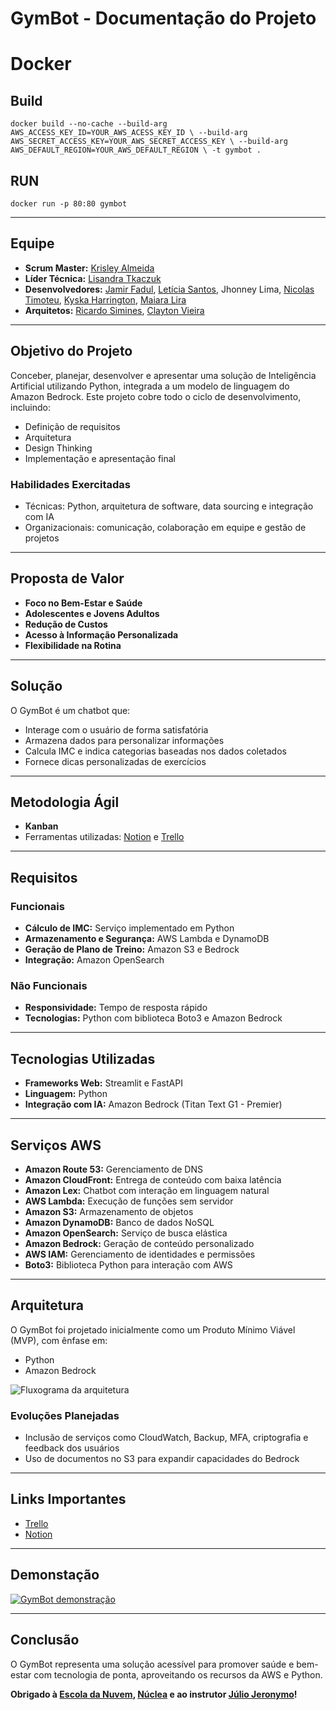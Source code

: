# GymBot - Documentação do Projeto

# Docker

## Build
``
docker build --no-cache --build-arg AWS_ACCESS_KEY_ID=YOUR_AWS_ACESS_KEY_ID \
  --build-arg  AWS_SECRET_ACCESS_KEY=YOUR_AWS_SECRET_ACCESS_KEY \
  --build-arg  AWS_DEFAULT_REGION=YOUR_AWS_DEFAULT_REGION \
  -t gymbot .
``
## RUN
``
docker run -p 80:80 gymbot
``

---

## Equipe
- **Scrum Master:** [Krisley Almeida](https://www.linkedin.com/in/krisley-almeida/)
- **Líder Técnica:** [Lisandra Tkaczuk](https://www.linkedin.com/in/lisandra-tkaczuk-9b4529a7/)
- **Desenvolvedores:** [Jamir Fadul](https://www.linkedin.com/in/jamir-fadul-042376221/), [Letícia Santos](https://www.linkedin.com/in/leticiareginasantos), Jhonney Lima, [Nicolas Timoteu](https://www.linkedin.com/in/nicolas-timoteu/), [Kyska Harrington](https://www.linkedin.com/in/kyskaharrington/), [Maiara Lira](https://www.linkedin.com/in/maiaraslira/)
- **Arquitetos:** [Ricardo Simines](https://www.linkedin.com/in/ricardosiminesscopim/), [Clayton Vieira](https://www.linkedin.com/in/claytonvieiracv/)

---

## Objetivo do Projeto

Conceber, planejar, desenvolver e apresentar uma solução de Inteligência Artificial utilizando Python, integrada a um modelo de linguagem do Amazon Bedrock. Este projeto cobre todo o ciclo de desenvolvimento, incluindo:
- Definição de requisitos
- Arquitetura
- Design Thinking
- Implementação e apresentação final

### Habilidades Exercitadas
- Técnicas: Python, arquitetura de software, data sourcing e integração com IA
- Organizacionais: comunicação, colaboração em equipe e gestão de projetos

---

## Proposta de Valor

- **Foco no Bem-Estar e Saúde**
- **Adolescentes e Jovens Adultos**
- **Redução de Custos**
- **Acesso à Informação Personalizada**
- **Flexibilidade na Rotina**

---

## Solução

O GymBot é um chatbot que:
- Interage com o usuário de forma satisfatória
- Armazena dados para personalizar informações
- Calcula IMC e indica categorias baseadas nos dados coletados
- Fornece dicas personalizadas de exercícios

---

## Metodologia Ágil
- **Kanban**
- Ferramentas utilizadas: [Notion](https://handsomely-thistle-b4f.notion.site/Documenta-o-GymBot-01cce6fd5a784e41a97479930e29f84e?pvs=4) e [Trello](https://trello.com/b/atTd4cQN/projeto-personal-trainer-40)

---

## Requisitos

### Funcionais
- **Cálculo de IMC:** Serviço implementado em Python
- **Armazenamento e Segurança:** AWS Lambda e DynamoDB
- **Geração de Plano de Treino:** Amazon S3 e Bedrock
- **Integração:** Amazon OpenSearch

### Não Funcionais
- **Responsividade:** Tempo de resposta rápido
- **Tecnologias:** Python com biblioteca Boto3 e Amazon Bedrock

---

## Tecnologias Utilizadas

- **Frameworks Web:** Streamlit e FastAPI
- **Linguagem:** Python
- **Integração com IA:** Amazon Bedrock (Titan Text G1 - Premier)

---

## Serviços AWS

- **Amazon Route 53:** Gerenciamento de DNS
- **Amazon CloudFront:** Entrega de conteúdo com baixa latência
- **Amazon Lex:** Chatbot com interação em linguagem natural
- **AWS Lambda:** Execução de funções sem servidor
- **Amazon S3:** Armazenamento de objetos
- **Amazon DynamoDB:** Banco de dados NoSQL
- **Amazon OpenSearch:** Serviço de busca elástica
- **Amazon Bedrock:** Geração de conteúdo personalizado
- **AWS IAM:** Gerenciamento de identidades e permissões
- **Boto3:** Biblioteca Python para interação com AWS

---

## Arquitetura

O GymBot foi projetado inicialmente como um Produto Mínimo Viável (MVP), com ênfase em:
- Python
- Amazon Bedrock

![Fluxograma da arquitetura](https://i.imgur.com/1GbdG6b.jpeg)


### Evoluções Planejadas
- Inclusão de serviços como CloudWatch, Backup, MFA, criptografia e feedback dos usuários
- Uso de documentos no S3 para expandir capacidades do Bedrock

---

## Links Importantes
- [Trello](https://trello.com/b/atTd4cQN/projeto-personal-trainer-40)
- [Notion](https://handsomely-thistle-b4f.notion.site/Documenta-o-GymBot-01cce6fd5a784e41a97479930e29f84e?pvs=4)

---

## Demonstação
[![GymBot demonstração](https://img.youtube.com/vi/gUGX9FsRBa0/0.jpg)](https://www.youtube.com/watch?v=gUGX9FsRBa0)


---


## Conclusão

O GymBot representa uma solução acessível para promover saúde e bem-estar com tecnologia de ponta, aproveitando os recursos da AWS e Python.

**Obrigado à [Escola da Nuvem](https://escoladanuvem.org/), [Núclea](https://www.nuclea.com.br/) e ao instrutor [Júlio Jeronymo](https://www.linkedin.com/in/julio-jeronymo/)!**

